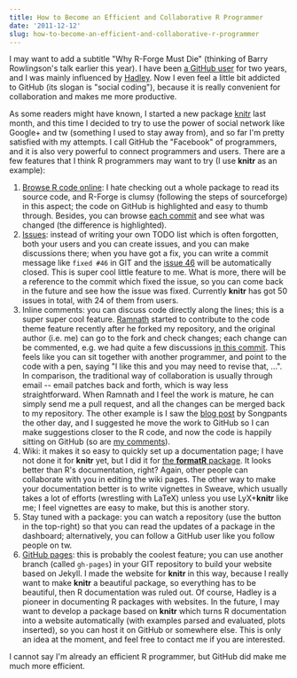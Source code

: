 ```yaml
---
title: How to Become an Efficient and Collaborative R Programmer
date: '2011-12-12'
slug: how-to-become-an-efficient-and-collaborative-r-programmer
---
```


I may want to add a subtitle "Why R-Forge Must Die" (thinking of Barry Rowlingson's talk earlier this year). I have been [a GitHub user](https://github.com/yihui) for two years, and I was mainly influenced by [Hadley](https://github.com/hadley). Now I even feel a little bit addicted to GitHub (its slogan is "social coding"), because it is really convenient for collaboration and makes me more productive.

As some readers might have known, I started a new package [knitr](https://github.com/yihui/knitr) last month, and this time I decided to try to use the power of social network like Google+ and tw (something I used to stay away from), and so far I'm pretty satisfied with my attempts. I call GitHub the "Facebook" of programmers, and it is also very powerful to connect programmers and users. There are a few features that I think R programmers may want to try (I use **knitr** as an example):

1. [Browse R code online](https://github.com/yihui/knitr): I hate checking out a whole package to read its source code, and R-Forge is clumsy (following the steps of sourceforge) in this aspect; the code on GitHub is highlighted and easy to thumb through. Besides, you can browse [each commit](https://github.com/yihui/knitr/commit/565361d36c1fc161e66aad8501c3c87742e7c76e) and see what was changed (the difference is highlighted).
1. [Issues](https://github.com/yihui/knitr/issues): instead of writing your own TODO list which is often forgotten, both your users and you can create issues, and you can make discussions there; when you have got a fix, you can write a commit message like `fixed #46` in GIT and the [issue 46](https://github.com/yihui/knitr/issues/46) will be automatically closed. This is super cool little feature to me. What is more, there will be a reference to the commit which fixed the issue, so you can come back in the future and see how the issue was fixed. Currently **knitr** has got 50 issues in total, with 24 of them from users.
1. Inline comments: you can discuss code directly along the lines; this is a super super cool feature. [Ramnath](https://github.com/ramnathv) started to contribute to the code theme feature recently after he forked my repository, and the original author (i.e. me) can go to the fork and check changes; each change can be commented, e.g. we had quite a few discussions [in this commit](https://github.com/ramnathv/knitr/commit/33a75f40297dc763c1fd1325f12dc83ad2c5ff61). This feels like you can sit together with another programmer, and point to the code with a pen, saying "I like this and you may need to revise that, ...". In comparison, the traditional way of collaboration is usually through email -- email patches back and forth, which is way less straightforward. When Ramnath and I feel the work is mature, he can simply send me a pull request, and all the changes can be merged back to my repository. The other example is I saw the [blog post](http://rappster.wordpress.com/2011/12/09/running-your-r-and-latex-infrastructure-from-a-portable-usb-drive/) by Songpants the other day, and I suggested he move the work to GitHub so I can make suggestions closer to the R code, and now the code is happily sitting on GitHub (so are [my comments](https://github.com/Songpants/RappsterMisc/commit/041267a9bac2be4e65dd36d17c50dece689d5334)).
1. Wiki: it makes it so easy to quickly set up a documentation page; I have not done it for **knitr** yet, but I did it for [the **formatR** package](https://github.com/yihui/formatR/wiki). It looks better than R's documentation, right? Again, other people can collaborate with you in editing the wiki pages. The other way to make your documentation better is to write vignettes in Sweave, which usually takes a lot of efforts (wrestling with LaTeX) unless you use LyX+**knitr** like me; I feel vignettes are easy to make, but this is another story.
1. Stay tuned with a package: you can watch a repository (use the button in the top-right) so that you can read the updates of a package in the dashboard; alternatively, you can follow a GitHub user like you follow people on tw.
1. [GitHub pages](/knitr): this is probably the coolest feature; you can use another branch (called `gh-pages`) in your GIT repository to build your website based on Jekyll. I made the website for **knitr** in this way, because I really want to make **knitr** a beautiful package, so everything has to be beautiful, then R documentation was ruled out. Of course, Hadley is a pioneer in documenting R packages with websites. In the future, I may want to develop a package based on **knitr** which turns R documentation into a website automatically (with examples parsed and evaluated, plots inserted), so you can host it on GitHub or somewhere else. This is only an idea at the moment, and feel free to contact me if you are interested.

I cannot say I'm already an efficient R programmer, but GitHub did make me much more efficient.

